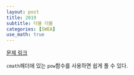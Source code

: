 ```yaml
---
layout: post
title: 2019
subtitle: 더블 더블
categories: [SWEA]
use_math: true
---
```

[문제 링크](https://swexpertacademy.com/main/code/problem/problemDetail.do?contestProbId=AV5QDEX6AqwDFAUq)

<code>cmath</code>헤더에 있는 <code>pow</code>함수를 사용하면 쉽게 풀 수 있다.

<script src="https://gist.github.com/H0Kyun/682d3f9219a3cc07bd66c9e1ac562409.js"></script>